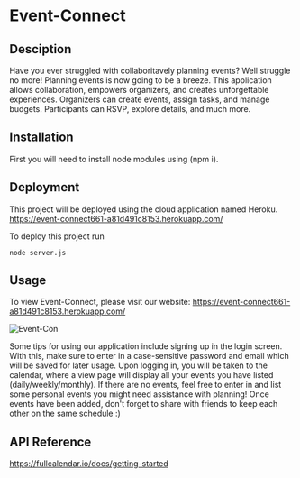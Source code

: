 # Event-Connect

## Desciption
Have you ever struggled with collaboritavely planning events? Well struggle no more! Planning events is now going to be a breeze. This application allows collaboration, empowers organizers, and creates unforgettable experiences. Organizers can create events, assign tasks, and manage budgets. Participants can RSVP, explore details, and much more.

## Installation
First you will need to install node modules using (npm i).


## Deployment

This project will be deployed using the cloud application named Heroku. 
https://event-connect661-a81d491c8153.herokuapp.com/

To deploy this project run 

```
node server.js

```

## Usage

To view Event-Connect, please visit our website: 
https://event-connect661-a81d491c8153.herokuapp.com/

![Event-Con](https://github.com/james661/Event-Connect/assets/131474339/0b9ffd31-ae99-436d-b709-07d32b2ef894)

Some tips for using our application include signing up in the login screen. With this, make sure to enter in a case-sensitive password and email which will be saved for later usage. Upon logging in, you will be taken to the calendar, where a view page will display all your events you have listed (daily/weekly/monthly). If there are no events, feel free to enter in and list some personal events you might need assistance with planning! Once events have been added, don't forget to share with friends to keep each other on the same schedule :)  


## API Reference

https://fullcalendar.io/docs/getting-started

